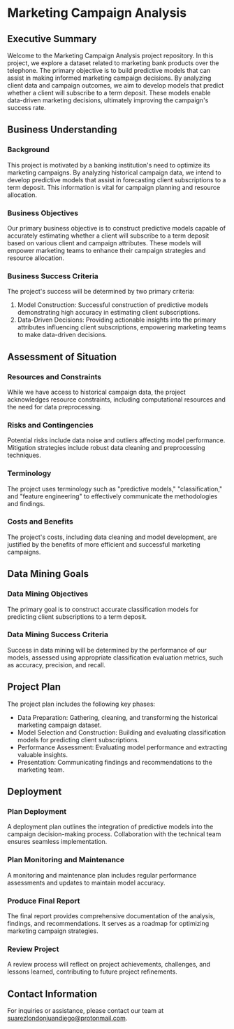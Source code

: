 # Marketing Campaign Analysis

## Executive Summary
Welcome to the Marketing Campaign Analysis project repository. In this project, we explore a dataset related to marketing bank products over the telephone. The primary objective is to build predictive models that can assist in making informed marketing campaign decisions. By analyzing client data and campaign outcomes, we aim to develop models that predict whether a client will subscribe to a term deposit. These models enable data-driven marketing decisions, ultimately improving the campaign's success rate.

## Business Understanding
### Background
This project is motivated by a banking institution's need to optimize its marketing campaigns. By analyzing historical campaign data, we intend to develop predictive models that assist in forecasting client subscriptions to a term deposit. This information is vital for campaign planning and resource allocation.

### Business Objectives
Our primary business objective is to construct predictive models capable of accurately estimating whether a client will subscribe to a term deposit based on various client and campaign attributes. These models will empower marketing teams to enhance their campaign strategies and resource allocation.

### Business Success Criteria
The project's success will be determined by two primary criteria:
1. Model Construction: Successful construction of predictive models demonstrating high accuracy in estimating client subscriptions.
2. Data-Driven Decisions: Providing actionable insights into the primary attributes influencing client subscriptions, empowering marketing teams to make data-driven decisions.

## Assessment of Situation
### Resources and Constraints
While we have access to historical campaign data, the project acknowledges resource constraints, including computational resources and the need for data preprocessing.

### Risks and Contingencies
Potential risks include data noise and outliers affecting model performance. Mitigation strategies include robust data cleaning and preprocessing techniques.

### Terminology
The project uses terminology such as "predictive models," "classification," and "feature engineering" to effectively communicate the methodologies and findings.

### Costs and Benefits
The project's costs, including data cleaning and model development, are justified by the benefits of more efficient and successful marketing campaigns.

## Data Mining Goals
### Data Mining Objectives
The primary goal is to construct accurate classification models for predicting client subscriptions to a term deposit.

### Data Mining Success Criteria
Success in data mining will be determined by the performance of our models, assessed using appropriate classification evaluation metrics, such as accuracy, precision, and recall.

## Project Plan
The project plan includes the following key phases:
- Data Preparation: Gathering, cleaning, and transforming the historical marketing campaign dataset.
- Model Selection and Construction: Building and evaluating classification models for predicting client subscriptions.
- Performance Assessment: Evaluating model performance and extracting valuable insights.
- Presentation: Communicating findings and recommendations to the marketing team.

## Deployment
### Plan Deployment
A deployment plan outlines the integration of predictive models into the campaign decision-making process. Collaboration with the technical team ensures seamless implementation.

### Plan Monitoring and Maintenance
A monitoring and maintenance plan includes regular performance assessments and updates to maintain model accuracy.

### Produce Final Report
The final report provides comprehensive documentation of the analysis, findings, and recommendations. It serves as a roadmap for optimizing marketing campaign strategies.

### Review Project
A review process will reflect on project achievements, challenges, and lessons learned, contributing to future project refinements.

## Contact Information
For inquiries or assistance, please contact our team at suarezlondonjuandiego@protonmail.com.
